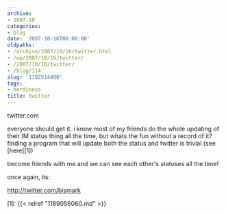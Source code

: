 ```yaml
---
archive:
- 2007-10
categories:
- blog
date: '2007-10-16T06:00:00'
oldpaths:
- /archive/2007/10/16/twitter.html
- /wp/2007/10/16/twitter/
- /2007/10/16/twitter/
- /blog/114
slug: '1192514400'
tags:
- nerdiness
title: twitter
---
```


twitter.com

everyone should get it. i know most of my friends do the whole updating of
their IM status thing all the time, but whats the fun without a record of
it? finding a program that will update both the status and twitter is
trivial (see [here][1])

become friends with me and we can see each other's statuses all the time!

once again, its:

http://twitter.com/bismark

[1]: {{< relref "1189056060.md" >}}


